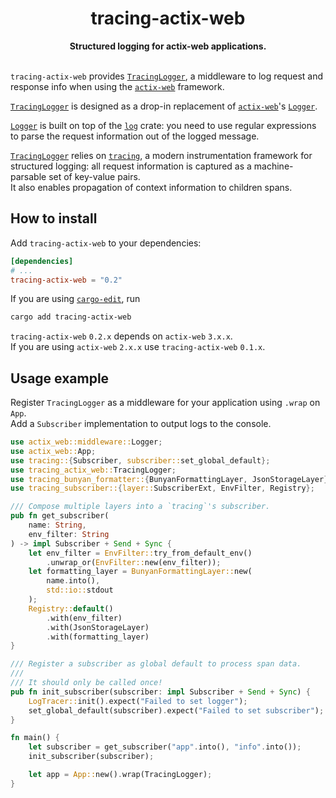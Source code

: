 <h1 align="center">tracing-actix-web</h1>
<div align="center">
 <strong>
   Structured logging for actix-web applications.
 </strong>
</div>

<br/>

`tracing-actix-web` provides [`TracingLogger`], a middleware to log request and response info when using the [`actix-web`] framework.

[`TracingLogger`] is designed as a drop-in replacement of [`actix-web`]'s [`Logger`].

[`Logger`] is built on top of the [`log`] crate: you need to use regular expressions to parse the request information out of the logged message.

[`TracingLogger`] relies on [`tracing`], a modern instrumentation framework for structured logging: all request information is captured as a machine-parsable set of key-value pairs.  
It also enables propagation of context information to children spans.

## How to install

Add `tracing-actix-web` to your dependencies:
```toml
[dependencies]
# ...
tracing-actix-web = "0.2"
```
If you are using [`cargo-edit`](https://github.com/killercup/cargo-edit), run
```bash
cargo add tracing-actix-web
```

`tracing-actix-web` `0.2.x` depends on `actix-web` `3.x.x`.  
If you are using `actix-web` `2.x.x` use `tracing-actix-web` `0.1.x`.

## Usage example

Register `TracingLogger` as a middleware for your application using `.wrap` on `App`.  
Add a `Subscriber` implementation to output logs to the console.

```rust
use actix_web::middleware::Logger;
use actix_web::App;
use tracing::{Subscriber, subscriber::set_global_default};
use tracing_actix_web::TracingLogger;
use tracing_bunyan_formatter::{BunyanFormattingLayer, JsonStorageLayer};
use tracing_subscriber::{layer::SubscriberExt, EnvFilter, Registry};

/// Compose multiple layers into a `tracing`'s subscriber.
pub fn get_subscriber(
    name: String,
    env_filter: String
) -> impl Subscriber + Send + Sync {
    let env_filter = EnvFilter::try_from_default_env()
        .unwrap_or(EnvFilter::new(env_filter));
    let formatting_layer = BunyanFormattingLayer::new(
        name.into(),
        std::io::stdout
    );
    Registry::default()
        .with(env_filter)
        .with(JsonStorageLayer)
        .with(formatting_layer)
}

/// Register a subscriber as global default to process span data.
///
/// It should only be called once!
pub fn init_subscriber(subscriber: impl Subscriber + Send + Sync) {
    LogTracer::init().expect("Failed to set logger");
    set_global_default(subscriber).expect("Failed to set subscriber");
}

fn main() {
    let subscriber = get_subscriber("app".into(), "info".into());
    init_subscriber(subscriber);

    let app = App::new().wrap(TracingLogger);
}
```

[`TracingLogger`]: https://docs.rs/tracing-actix-web/0.2.1/tracing-actix-web/struct.TracingLogger.html
[`actix-web`]: https://docs.rs/actix-web
[`Logger`]: https://docs.rs/actix-web/3.0.0/actix_web/middleware/struct.Logger.html
[`log`]: https://docs.rs/log
[`tracing`]: https://docs.rs/tracing
